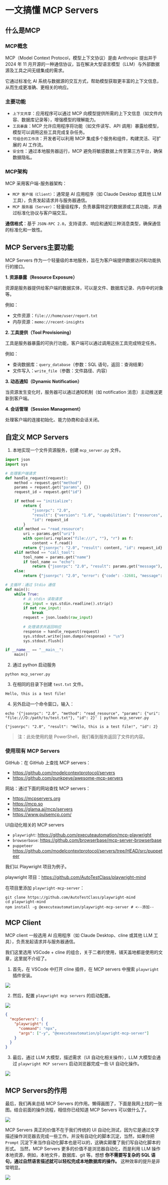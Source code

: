 # 一文搞懂 MCP Servers

## 什么是MCP

### MCP概念

MCP（Model Context Protocol，模型上下文协议）是由 Anthropic 提出并于 2024 年 11 月开源的一种通信协议，旨在解决大型语言模型（LLM）与外部数据源及工具之间无缝集成的需求。

它通过标准化 AI 系统与数据源的交互方式，帮助模型获取更丰富的上下文信息，从而生成更准确、更相关的响应。

### 主要功能

* `上下文共享`：应用程序可以通过 MCP 向模型提供所需的上下文信息（如文件内容、数据库记录等），增强模型的理解能力。
* `工具暴露`：MCP 允许应用程序将功能（如文件读写、API 调用）暴露给模型，模型可以调用这些工具完成复杂任务。
* `可组合的工作流`：开发者可以利用 MCP 集成多个服务和组件，构建灵活、可扩展的 AI 工作流。
* `安全性`：通过本地服务器运行，MCP 避免将敏感数据上传至第三方平台，确保数据隐私。

### MCP架构

MCP 采用客户端-服务器架构：

* `MCP 客户端（Client）`：通常是 AI 应用程序（如 Claude Desktop 或其他 LLM 工具），负责发起请求并与服务器通信。
* `MCP 服务器（Server）`：轻量级程序，负责暴露特定的数据源或工具功能，并通过标准化协议与客户端交互。

__通信格式__：基于 `JSON-RPC 2.0`，支持请求、响应和通知三种消息类型，确保通信的标准化和一致性。

## MCP Servers主要功能

MCP Servers 作为一个轻量级的本地服务，旨在为客户端提供数据访问和功能执行的接口。

__1. 资源暴露（Resource Exposure）__

资源是服务器提供给客户端的数据实体，可以是文件、数据库记录、内存中的对象等。

例如：
* 文件资源：`file:///home/user/report.txt`
* 内存资源：`memo://recent-insights`

__2. 工具提供（Tool Provisioning）__

工具是服务器暴露的可执行功能，客户端可以通过调用这些工具完成特定任务。

例如：
* 查询数据库：`query_database`（参数：SQL 语句，返回：查询结果）
* 文件写入：`write_file`（参数：文件路径、内容）

__3. 动态通知（Dynamic Notification）__

当资源发生变化时，服务器可以通过通知机制（如 notification 消息）主动推送更新到客户端。

__4. 会话管理（Session Management）__

处理客户端的连接初始化、能力协商和会话关闭。

## 自定义 MCP Servers

1. 本地实现一个文件资源服务，创建 `mcp_server.py` 文件。

```python
import json
import sys

# 处理客户端请求
def handle_request(request):
    method = request.get("method")
    params = request.get("params", {})
    request_id = request.get("id")

    if method == "initialize":
        return {
            "jsonrpc": "2.0",
            "result": {"version": "1.0", "capabilities": ["resources", "tools"]},
            "id": request_id
        }
    elif method == "read_resource":
        uri = params.get("uri")
        with open(uri.replace("file:///", ""), "r") as f:
            content = f.read()
        return {"jsonrpc": "2.0", "result": content, "id": request_id}
    elif method == "call_tool":
        tool_name = params.get("name")
        if tool_name == "echo":
            return {"jsonrpc": "2.0", "result": params.get("message"), "id": request_id}
    else:
        return {"jsonrpc": "2.0", "error": {"code": -32601, "message": "Method not found"}, "id": request_id}

# 主循环：通过 Stdio 通信
def main():
    while True:
        # 从 stdin 读取请求
        raw_input = sys.stdin.readline().strip()
        if not raw_input:
            break
        request = json.loads(raw_input)
        
        # 处理请求并返回响应
        response = handle_request(request)
        sys.stdout.write(json.dumps(response) + "\n")
        sys.stdout.flush()

if __name__ == "__main__":
    main()
```

2. 通过 python 启动服务

```shell
python mcp_server.py
```

3. 在相同的目录下创建 `test.txt` 文件。

```txt
Hello, this is a test file!
```

4. 另外启动一个命令窗口，输入：

```shell
echo '{"jsonrpc": "2.0", "method": "read_resource", "params": {"uri": "file:///D:/path/to/test.txt"}, "id": 2}' | python mcp_server.py

{"jsonrpc": "2.0", "result": "Hello, this is a test file!", "id": 2}
```
> 注：此处使用的是 PowerShell，我们看到服务返回了文件的内容。

### 使用现有 MCP Servers

GitHub：在 GitHub 上查找 MCP servers：
* https://github.com/modelcontextprotocol/servers
* https://github.com/punkpeye/awesome-mcp-servers

网站：通过下面的网站查找 MCP servers：

* https://mcpservers.org
* https://mcp.so
* https://glama.ai/mcp/servers
* https://www.pulsemcp.com/

UI自动化相关的 MCP servers

* `playwright`: https://github.com/executeautomation/mcp-playwright
* `browserbase`: https://github.com/browserbase/mcp-server-browserbase
* `puppeteer` https://github.com/modelcontextprotocol/servers/tree/HEAD/src/puppeteer

我们以 Playwright 项目为例子。

playwright 项目：https://github.com/AutoTestClass/playwright-mind

在项目里添加 `playwright-mcp-server`：

```shell
git clone https://github.com/AutoTestClass/playwright-mind
cd playwright-mind
npm install -g @executeautomation/playwright-mcp-server # <--添加--
```

## MCP Client

MCP client 一般选用 AI 应用程序（如 Claude Desktop、cline 或其他 LLM 工具），负责发起请求并与服务器通信。

我们这里选用 VSCode + cline 的组合，关于二者的使用，铺天盖地都是使用的文章，这里就不介绍了。

1. 首先，在 VSCode 中打开 cline 插件，在 MCP servers 中搜索 `playwright` 插件安装。

![](../image/cline_mcp_search.jpg)

2. 然后，配置 `playwright mcp servers` 的启动配置。

![](../image/cline_mcp_setting.png)

```json
{
  "mcpServers": {
    "playwright": {
      "command": "npx",
      "args": ["-y", "@executeautomation/playwright-mcp-server"]
    }
  }
}
```

3. 最后，通过 LLM 大模型，描述需求（UI 自动化相关操作），LLM 大模型会通过 `playwright MCP servers` 启动浏览器完成一些 UI 自动化操作。

![](../image/cline_mcp_use.png)

## MCP Servers的作用

最后，我们再来总结 MCP Servers 的作用。懒得画图了，下面是我网上找的一张图。结合前面的操作流程，相信你已经知道 MCP Servers 可以做什么了。

![](../image/cline_mcp_server.png)

MCP Servers 真正的价值不在于我们传统的 UI 自动化测试，因为它是通过文字描述操作浏览器去完成一些工作。并没有自动化的脚本沉淀，当然，如果你把 `Prompt` 沉淀下来当作自动化脚本也是可以的，这确实颠覆了我们写自动化脚本的形式。
当然，MCP Servers 更多的价值不是浏览器自动化，而是利用 LLM 操作本地资源，例如，本地文件，数据库、git 等。想想 __你不需要写复杂的 SQL 语句，通过自然语言描述就可以轻松完成本地数据库的操作。__ 这种效率的提升是非常明显。

![](../image/mcp_servers.png)
